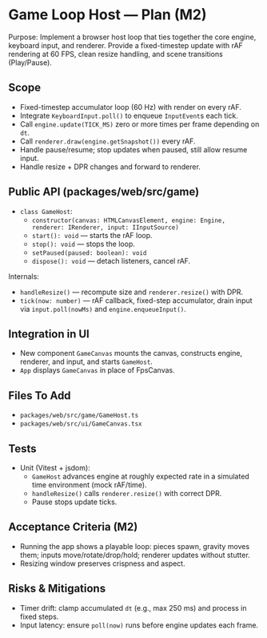# Game Loop Host — Plan (M2)

Purpose: Implement a browser host loop that ties together the core engine, keyboard input, and renderer. Provide a fixed-timestep update with rAF rendering at 60 FPS, clean resize handling, and scene transitions (Play/Pause).

## Scope

- Fixed-timestep accumulator loop (60 Hz) with render on every rAF.
- Integrate `KeyboardInput.poll()` to enqueue `InputEvent`s each tick.
- Call `engine.update(TICK_MS)` zero or more times per frame depending on `dt`.
- Call `renderer.draw(engine.getSnapshot())` every rAF.
- Handle pause/resume; stop updates when paused, still allow resume input.
- Handle resize + DPR changes and forward to renderer.

## Public API (packages/web/src/game)

- `class GameHost`:
  - `constructor(canvas: HTMLCanvasElement, engine: Engine, renderer: IRenderer, input: IInputSource)`
  - `start(): void` — starts the rAF loop.
  - `stop(): void` — stops the loop.
  - `setPaused(paused: boolean): void`
  - `dispose(): void` — detach listeners, cancel rAF.

Internals:
- `handleResize()` — recompute size and `renderer.resize()` with DPR.
- `tick(now: number)` — rAF callback, fixed-step accumulator, drain input via `input.poll(nowMs)` and `engine.enqueueInput()`.

## Integration in UI

- New component `GameCanvas` mounts the canvas, constructs engine, renderer, and input, and starts `GameHost`.
- `App` displays `GameCanvas` in place of FpsCanvas.

## Files To Add

- `packages/web/src/game/GameHost.ts`
- `packages/web/src/ui/GameCanvas.tsx`

## Tests

- Unit (Vitest + jsdom):
  - `GameHost` advances engine at roughly expected rate in a simulated time environment (mock rAF/time).
  - `handleResize()` calls `renderer.resize()` with correct DPR.
  - Pause stops update ticks.

## Acceptance Criteria (M2)

- Running the app shows a playable loop: pieces spawn, gravity moves them; inputs move/rotate/drop/hold; renderer updates without stutter.
- Resizing window preserves crispness and aspect.

## Risks & Mitigations

- Timer drift: clamp accumulated `dt` (e.g., max 250 ms) and process in fixed steps.
- Input latency: ensure `poll(now)` runs before engine updates each frame.

